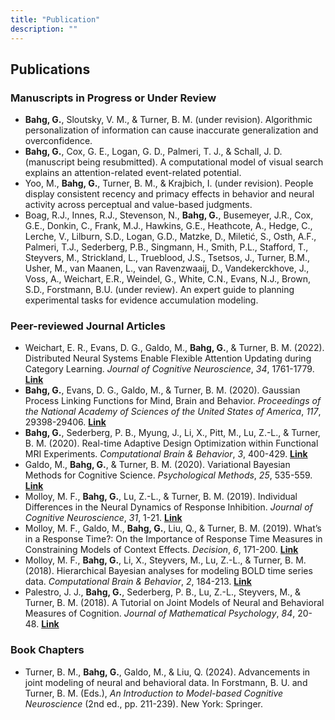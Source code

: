 ```yaml
---
title: "Publication"
description: ""
---
```


## Publications

### Manuscripts in Progress or Under Review
 * **Bahg, G.**, Sloutsky, V. M., & Turner, B. M. (under revision). Algorithmic personalization of information can cause inaccurate generalization and overconfidence.
 * **Bahg, G.**, Cox, G. E., Logan, G. D., Palmeri, T. J., & Schall, J. D. (manuscript being resubmitted). A computational model of visual search explains an attention-related event-related potential.
 * Yoo, M., **Bahg, G.**, Turner, B. M., \& Krajbich, I. (under revision). People display consistent recency and primacy effects in behavior and neural activity across perceptual and value-based judgments.
 * Boag, R.J., Innes, R.J., Stevenson, N., **Bahg, G.**, Busemeyer, J.R., Cox, G.E., Donkin, C., Frank, M.J., Hawkins, G.E., Heathcote, A., Hedge, C., Lerche, V., Lilburn, S.D., Logan, G.D., Matzke, D., Miletić, S., Osth, A.F., Palmeri, T.J., Sederberg, P.B., Singmann, H., Smith, P.L., Stafford, T., Steyvers, M., Strickland, L., Trueblood, J.S., Tsetsos, J., Turner, B.M., Usher, M., van Maanen, L., van Ravenzwaaij, D., Vandekerckhove, J., Voss, A., Weichart, E.R., Weindel, G., White, C.N., Evans, N.J., Brown, S.D., Forstmann, B.U. (under review). An expert guide to planning experimental tasks for evidence accumulation modeling.

### Peer-reviewed Journal Articles

 * Weichart, E. R., Evans, D. G., Galdo, M., **Bahg, G.**, & Turner, B. M. (2022). Distributed Neural Systems Enable Flexible Attention Updating during Category Learning. *Journal of Cognitive Neuroscience*, *34*, 1761-1779. [**Link**](https://direct.mit.edu/jocn/article/34/10/1761/111609/Distributed-Neural-Systems-Support-Flexible)
 * **Bahg, G.**, Evans, D. G., Galdo, M., & Turner, B. M. (2020). Gaussian Process Linking Functions for Mind, Brain and Behavior. *Proceedings of the National Academy of Sciences of the United States of America*, *117*, 29398-29406. [**Link**](https://www.pnas.org/doi/full/10.1073/pnas.1912342117)
 * **Bahg, G.**, Sederberg, P. B., Myung, J., Li, X., Pitt, M., Lu, Z.-L., \& Turner, B. M. (2020). Real-time Adaptive Design Optimization within Functional MRI Experiments. *Computational Brain & Behavior*, *3*, 400-429. [**Link**](https://link.springer.com/article/10.1007/s42113-020-00079-7)
 * Galdo, M., **Bahg, G.**, \& Turner, B. M. (2020). Variational Bayesian Methods for Cognitive Science. *Psychological Methods*, *25*, 535-559. [**Link**](https://psycnet.apa.org/record/2019-60516-001)
 * Molloy, M. F., **Bahg, G.**, Lu, Z.-L., \& Turner, B. M. (2019). Individual Differences in the Neural Dynamics of Response Inhibition. *Journal of Cognitive Neuroscience*, *31*, 1-21. [**Link**](https://direct.mit.edu/jocn/article/31/12/1976/95359/Individual-Differences-in-the-Neural-Dynamics-of)
 * Molloy, M. F., Galdo, M., **Bahg, G.**, Liu, Q., \& Turner, B. M. (2019). What’s in a Response Time?: On the Importance of Response Time Measures in Constraining Models of Context Effects. *Decision*, *6*, 171-200. [**Link**](https://psycnet.apa.org/record/2018-33269-001) 
 * Molloy, M. F., **Bahg, G.**, Li, X., Steyvers, M., Lu, Z.-L., \& Turner, B. M. (2018). Hierarchical Bayesian analyses for modeling BOLD time series data. *Computational Brain & Behavior*, *2*, 184-213. [**Link**](https://link.springer.com/article/10.1007/s42113-018-0013-5)
 * Palestro, J. J., **Bahg, G.**, Sederberg, P. B., Lu, Z.-L., Steyvers, M., \& Turner, B. M. (2018). A Tutorial on Joint Models of Neural and Behavioral Measures of Cognition. *Journal of Mathematical Psychology*, *84*, 20-48. [**Link**](https://www.sciencedirect.com/science/article/pii/S0022249617301335)

### Book Chapters
 * Turner, B. M., **Bahg, G.**, Galdo, M., \& Liu, Q. (2024). Advancements in joint modeling of neural and behavioral data. In Forstmann, B. U. and Turner, B. M. (Eds.), *An Introduction to Model-based Cognitive Neuroscience* (2nd ed., pp. 211-239). New York: Springer.